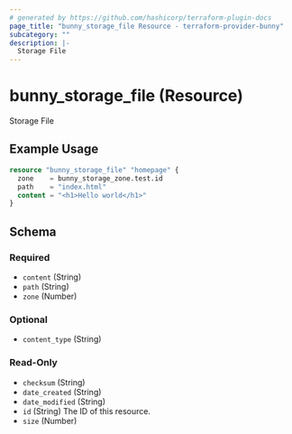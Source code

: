 ```yaml
---
# generated by https://github.com/hashicorp/terraform-plugin-docs
page_title: "bunny_storage_file Resource - terraform-provider-bunny"
subcategory: ""
description: |-
  Storage File
---
```


# bunny_storage_file (Resource)

Storage File

## Example Usage

```terraform
resource "bunny_storage_file" "homepage" {
  zone    = bunny_storage_zone.test.id
  path    = "index.html"
  content = "<h1>Hello world</h1>"
}
```

<!-- schema generated by tfplugindocs -->
## Schema

### Required

- `content` (String)
- `path` (String)
- `zone` (Number)

### Optional

- `content_type` (String)

### Read-Only

- `checksum` (String)
- `date_created` (String)
- `date_modified` (String)
- `id` (String) The ID of this resource.
- `size` (Number)
